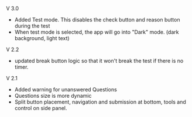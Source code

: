 V 3.0
- Added Test mode. This disables the check button and reason button during the test
- When test mode is selected, the app will go into "Dark" mode. (dark background, light text)

V 2.2
- updated break button logic so that it won't break the test if there is no timer.

V 2.1
- Added warning for unanswered Questions
- Questions size is more dynamic
- Split button placement, navigation and submission at bottom, tools and control on side panel. 
